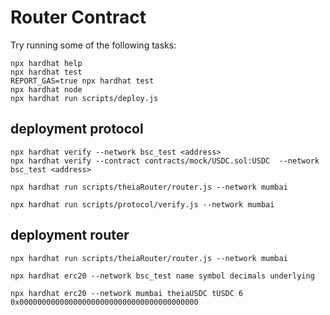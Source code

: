 # Router Contract

Try running some of the following tasks:

```shell
npx hardhat help
npx hardhat test
REPORT_GAS=true npx hardhat test
npx hardhat node
npx hardhat run scripts/deploy.js
```

## deployment protocol
```
npx hardhat verify --network bsc_test <address>
npx hardhat verify --contract contracts/mock/USDC.sol:USDC  --network bsc_test <address> 

npx hardhat run scripts/theiaRouter/router.js --network mumbai

npx hardhat run scripts/protocol/verify.js --network mumbai

```
## deployment router
```
npx hardhat run scripts/theiaRouter/router.js --network mumbai

npx hardhat erc20 --network bsc_test name symbol decimals underlying 

npx hardhat erc20 --network mumbai theiaUSDC tUSDC 6 0x0000000000000000000000000000000000000000
```